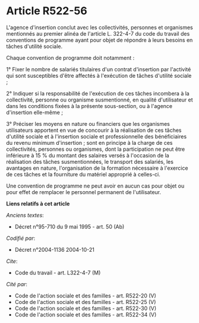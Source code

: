 # Article R522-56

L'agence d'insertion conclut avec les collectivités, personnes et organismes mentionnés au premier alinéa de l'article L.
322-4-7 du code du travail des conventions de programme ayant pour objet de répondre à leurs besoins en tâches d'utilité
sociale.

Chaque convention de programme doit notamment :

1° Fixer le nombre de salariés titulaires d'un contrat d'insertion par l'activité qui sont susceptibles d'être affectés à
l'exécution de tâches d'utilité sociale ;

2° Indiquer si la responsabilité de l'exécution de ces tâches incombera à la collectivité, personne ou organisme
susmentionné, en qualité d'utilisateur et dans les conditions fixées à la présente sous-section, ou à l'agence d'insertion
elle-même ;

3° Préciser les moyens en nature ou financiers que les organismes utilisateurs apportent en vue de concourir à la réalisation
de ces tâches d'utilité sociale et à l'insertion sociale et professionnelle des bénéficiaires du revenu minimum d'insertion ;
sont en principe à la charge de ces collectivités, personnes ou organismes, dont la participation ne peut être inférieure à
15 % du montant des salaires versés à l'occasion de la réalisation des tâches susmentionnées, le transport des salariés, les
avantages en nature, l'organisation de la formation nécessaire à l'exercice de ces tâches et la fourniture du matériel
approprié à celles-ci.

Une convention de programme ne peut avoir en aucun cas pour objet ou pour effet de remplacer le personnel permanent de
l'utilisateur.

**Liens relatifs à cet article**

_Anciens textes_:

  - Décret n°95-710 du 9 mai 1995 - art. 50 (Ab)

_Codifié par_:

  - Décret n°2004-1136 2004-10-21

_Cite_:

  - Code du travail - art. L322-4-7 (M)

_Cité par_:

  - Code de l'action sociale et des familles - art. R522-20 (V)
  - Code de l'action sociale et des familles - art. R522-25 (V)
  - Code de l'action sociale et des familles - art. R522-30 (V)
  - Code de l'action sociale et des familles - art. R522-34 (V)
